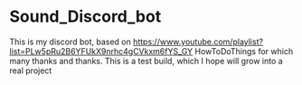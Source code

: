 # Sound_Discord_bot
This is my discord bot, based on https://www.youtube.com/playlist?list=PLw5pRu2B6YFUkX9nrhc4gCVkxm6fYS_GY HowToDoThings for which many thanks and thanks. This is a test build, which I hope will grow into a real project
